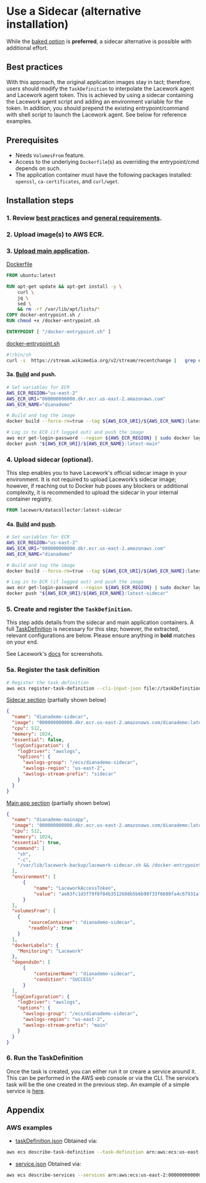 # Use a Sidecar (alternative installation)

While the [baked option](../baked-multistageRECOMMENDED/README.md) is **preferred**, a sidecar alternative is possible with additional effort.  
## Best practices

With this approach, the original application images stay in tact; therefore, users should modify the `TaskDefinition` to interpolate the Lacework agent and Lacework agent token. This is achieved by using a sidecar containing the Lacework agent script and adding an environment variable for the token. In addition, you should prepend the existing entrypoint/command with shell script to launch the Lacework agent. See below for reference examples.

## Prerequisites

* Needs `VolumesFrom` feature.
* Access to the underlying `Dockerfile`(s) as overriding the entrypoint/cmd depends on such.
* The application container must have the following packages installed: `openssl`, `ca-certificates`, and `curl/wget`.

## Installation steps 

### 1. Review [best practices](../../README.md#best-practices) and [general requirements](../../README.md#requirements).

### 2. Upload image(s) to AWS ECR. 

### 3. [Upload main application](push-main.sh).

[Dockerfile](main.dockerfile)

  ```Dockerfile
  FROM ubuntu:latest

  RUN apt-get update && apt-get install -y \
      curl \
      jq \
      sed \
      && rm -rf /var/lib/apt/lists/*
  COPY docker-entrypoint.sh /
  RUN chmod +x /docker-entrypoint.sh

  ENTRYPOINT [ "/docker-entrypoint.sh" ]
  ```

[docker-entrypoint.sh](docker-entrypoint.sh)
  ```bash
  #!/bin/sh
  curl -s  https://stream.wikimedia.org/v2/stream/recentchange |   grep data |  sed 's/^data: //g' |  jq -rc 'with_entries(if .key == "$schema" then .key = "schema" else . end)'
  ```

#### 3a. [Build](build-main.sh) and push.

```bash
# Set variables for ECR
AWS_ECR_REGION="us-east-2"
AWS_ECR_URI="000000000000.dkr.ecr.us-east-2.amazonaws.com"
AWS_ECR_NAME="dianademo"

# Build and tag the image
docker build --force-rm=true --tag ${AWS_ECR_URI}/${AWS_ECR_NAME}:latest-main .

# Log in to ECR (if logged out) and push the image
aws ecr get-login-password --region ${AWS_ECR_REGION} | sudo docker login --username AWS --password-stdin ${AWS_ECR_URI}
docker push "${AWS_ECR_URI}/${AWS_ECR_NAME}:latest-main"
```

### 4. Upload sidecar (optional).

This step enables you to have Lacework's official sidecar image in your environment. It is not required to upload Lacework’s sidecar image; however, if reaching out to Docker hub poses any blockers or additional complexity, it is recommended to upload the sidecar in your internal container registry.

```Dockerfile
FROM lacework/datacollector:latest-sidecar
```

#### 4a. [Build](build-sidecar.sh) and [push](build-sidecar.sh).

```bash
# Set variables for ECR
AWS_ECR_REGION="us-east-2"
AWS_ECR_URI="000000000000.dkr.ecr.us-east-2.amazonaws.com"
AWS_ECR_NAME="dianademo"

# Build and tag the image
docker build --force-rm=true --tag ${AWS_ECR_URI}/${AWS_ECR_NAME}:latest-sidecar .

# Log in to ECR (if logged out) and push the image
aws ecr get-login-password --region ${AWS_ECR_REGION} | sudo docker login --username AWS --password-stdin ${AWS_ECR_URI}
docker push "${AWS_ECR_URI}/${AWS_ECR_NAME}:latest-sidecar"
```

### 5. Create and register the `TaskDefinition`.

This step adds details from the sidecar and main application containers. A full [TaskDefinition](taskDefinition.json) is necessary for this step; however, the extracted, relevant configurations are below. Please ensure anything in **bold** matches on your end.

See Lacework's [docs](https://support.lacework.com/hc/en-us/articles/360055567574#sidecar-based-deployment) for screenshots.

### 5a. Register the task definition

```bash
# Register the task definition
aws ecs register-task-definition --cli-input-json file://taskDefinition.json   
```

[Sidecar section](taskDefinition.json) (partially shown below)
  ```json
  {
    "name": "dianademo-sidecar",
    "image": "000000000000.dkr.ecr.us-east-2.amazonaws.com/dianademo:latest-sidecar",
    "cpu": 512,
    "memory": 1024,
    "essential": false,
    "logConfiguration": {
      "logDriver": "awslogs",
      "options": {
        "awslogs-group": "/ecs/dianademo-sidecar",  
        "awslogs-region": "us-east-2",  
        "awslogs-stream-prefix": "sidecar" 
      }
    }
  }
  ```


[Main app section](taskDefinition.json) (partially shown below)
  ```json
  {
    "name": "dianademo-mainapp",
    "image": "000000000000.dkr.ecr.us-east-2.amazonaws.com/dianademo:latest-main",
    "cpu": 512,
    "memory": 1024,
    "essential": true,
    "command": [  
      "sh",  
      "-c",  
      "/var/lib/lacework-backup/lacework-sidecar.sh && /docker-entrypoint.sh"  
    ],  
    "environment": [  
        {  
            "name": "LaceworkAccessToken",  
            "value": "ae83fc1d3f79f8f84b3512688b5b6b98f33f6688fa4c67931afae9a6"
        }
    ],  
    "volumesFrom": [  
      {  
          "sourceContainer": "dianademo-sidecar",  
          "readOnly": true  
      }  
    ],
    "dockerLabels": {  
      "Monitoring": "Lacework"  
    },  
    "dependsOn": [  
        {  
            "containerName": "dianademo-sidecar",  
            "condition": "SUCCESS"  
        }  
    ],    
    "logConfiguration": {
      "logDriver": "awslogs",
      "options": {
        "awslogs-group": "/ecs/dianademo-sidecar",  
        "awslogs-region": "us-east-2",  
        "awslogs-stream-prefix": "main" 
      }
    }
  }
  ```

### 6. Run the TaskDefinition

Once the task is created, you can either run it or creare a service around it. This can be performed in the AWS web console or via the CLI. The service’s task will be the one created in the previous step. An example of a simple service is [here](service.json).


## Appendix

### AWS examples

- [taskDefinition.json](taskDefinition.json) Obtained via:
```bash
aws ecs describe-task-definition --task-definition arn:aws:ecs:us-east-2:000000000000:task-definition/dianademo-sidecar:1 > ~/lw/agent/fargate/fargate-ecs-guide/examples/sidecar/taskDefinition.json
```
- [service.json](service.json) Obtained via:
```bash
aws ecs describe-services --services arn:aws:ecs:us-east-2:000000000000:service/dianademo-cluster/dianademo-sidecar --cluster dianademo-cluster  > ~/lw/agent/fargate/fargate-ecs-guide/examples/sidecar/service.json
```
